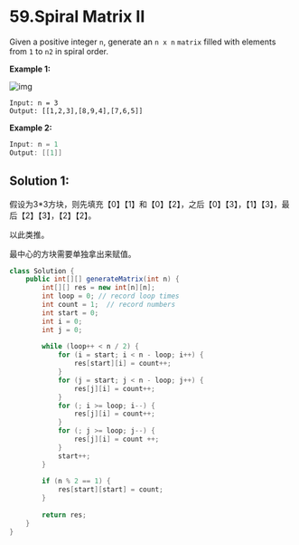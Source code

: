 # 59.Spiral Matrix II

Given a positive integer `n`, generate an `n x n` `matrix` filled with elements from `1` to `n2` in spiral order.

 

**Example 1:**

![img](https://assets.leetcode.com/uploads/2020/11/13/spiraln.jpg)

```
Input: n = 3
Output: [[1,2,3],[8,9,4],[7,6,5]]
```

**Example 2:**

```java
Input: n = 1
Output: [[1]]
```



## Solution 1: 

假设为3*3方块，则先填充【0】【1】和【0】【2】，之后【0】【3】，【1】【3】，最后【2】【3】，【2】【2】。

以此类推。

最中心的方块需要单独拿出来赋值。

```java
class Solution {
    public int[][] generateMatrix(int n) {
        int[][] res = new int[n][n];
        int loop = 0; // record loop times
        int count = 1;  // record numbers
        int start = 0;  
        int i = 0;
        int j = 0;
    
        while (loop++ < n / 2) {
            for (i = start; i < n - loop; i++) {
                res[start][i] = count++;
            }
            for (j = start; j < n - loop; j++) {
                res[j][i] = count++;
            }
            for (; i >= loop; i--) {
                res[j][i] = count++;
            }
            for (; j >= loop; j--) {
                res[j][i] = count ++;
            }
            start++;
        }
        
        if (n % 2 == 1) {
            res[start][start] = count;
        }
        
        return res;
    }
}
```

